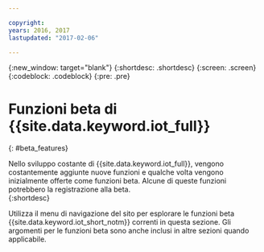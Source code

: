 ```yaml
---

copyright:
years: 2016, 2017
lastupdated: "2017-02-06"

---
```


{:new_window: target="blank"}
{:shortdesc: .shortdesc}
{:screen: .screen}
{:codeblock: .codeblock}
{:pre: .pre}

# Funzioni beta di {{site.data.keyword.iot_full}}
{: #beta_features}

Nello sviluppo costante di {{site.data.keyword.iot_full}}, vengono costantemente aggiunte nuove funzioni e qualche volta vengono inizialmente offerte come funzioni beta. Alcune di queste funzioni potrebbero la registrazione alla beta.  
{:shortdesc}

Utilizza il menu di navigazione del sito per esplorare le funzioni beta {{site.data.keyword.iot_short_notm}} correnti in questa sezione. Gli argomenti per le funzioni beta sono anche inclusi in altre sezioni quando applicabile.
